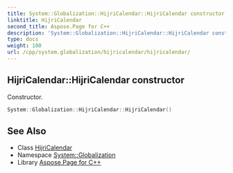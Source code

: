 ```yaml
---
title: System::Globalization::HijriCalendar::HijriCalendar constructor
linktitle: HijriCalendar
second_title: Aspose.Page for C++
description: 'System::Globalization::HijriCalendar::HijriCalendar constructor. Constructor in C++.'
type: docs
weight: 100
url: /cpp/system.globalization/hijricalendar/hijricalendar/
---
```

## HijriCalendar::HijriCalendar constructor


Constructor.

```cpp
System::Globalization::HijriCalendar::HijriCalendar()
```

## See Also

* Class [HijriCalendar](../)
* Namespace [System::Globalization](../../)
* Library [Aspose.Page for C++](../../../)
